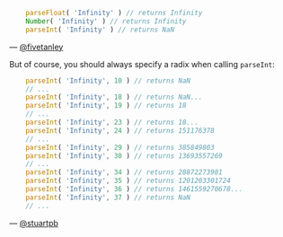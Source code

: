 ```js
    parseFloat( 'Infinity' ) // returns Infinity
    Number( 'Infinity' ) // returns Infinity
    parseInt( 'Infinity' ) // returns NaN
```
— [@fivetanley][1]

But of course, you should always specify a radix when calling `parseInt`:

```js
    parseInt( 'Infinity', 10 ) // returns NaN
    // ...
    parseInt( 'Infinity', 18 ) // returns NaN...
    parseInt( 'Infinity', 19 ) // returns 18
    // ...
    parseInt( 'Infinity', 23 ) // returns 18...
    parseInt( 'Infinity', 24 ) // returns 151176378
    // ...
    parseInt( 'Infinity', 29 ) // returns 385849803
    parseInt( 'Infinity', 30 ) // returns 13693557269
    // ...
    parseInt( 'Infinity', 34 ) // returns 28872273981
    parseInt( 'Infinity', 35 ) // returns 1201203301724
    parseInt( 'Infinity', 36 ) // returns 1461559270678...
    parseInt( 'Infinity', 37 ) // returns NaN
    // ...
```
— [@stuartpb][2]

[1]: https://twitter.com/fivetanley
[2]: https://twitter.com/stuartpb
